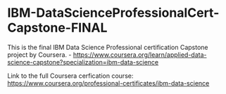 # IBM-DataScienceProfessionalCert-Capstone-FINAL

This is the final IBM Data Science Professional certification Capstone project by Coursera. - https://www.coursera.org/learn/applied-data-science-capstone?specialization=ibm-data-science

Link to the full Coursera cerfication course:  https://www.coursera.org/professional-certificates/ibm-data-science
